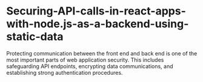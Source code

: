 # Securing-API-calls-in-react-apps-with-node.js-as-a-backend-using-static-data
Protecting communication between the front end and back end is one of the most important parts of web application security. This includes safeguarding API endpoints, encrypting data communications, and establishing strong authentication procedures.
